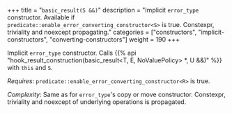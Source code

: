 +++
title = "`basic_result(S &&)`"
description = "Implicit `error_type` constructor. Available if `predicate::enable_error_converting_constructor<S>` is true. Constexpr, triviality and noexcept propagating."
categories = ["constructors", "implicit-constructors", "converting-constructors"]
weight = 190
+++

Implicit `error_type` constructor. Calls {{% api "hook_result_construction(basic_result<T, E, NoValuePolicy> *, U &&)" %}} with `this` and `S`.

*Requires*: `predicate::enable_error_converting_constructor<R>` is true.

*Complexity*: Same as for `error_type`'s copy or move constructor. Constexpr, triviality and noexcept of underlying operations is propagated.